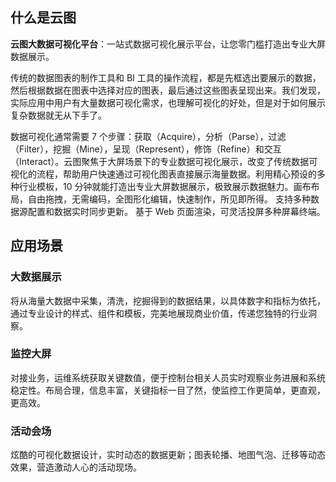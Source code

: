 ## 什么是云图

**云图大数据可视化平台**：一站式数据可视化展示平台，让您零门槛打造出专业大屏数据展示。

传统的数据图表的制作工具和 BI 工具的操作流程，都是先框选出要展示的数据，然后根据数据在图表中选择对应的图表，最后通过这些图表呈现出来。我们发现，实际应用中用户有大量数据可视化需求，也理解可视化的好处，但是对于如何展示复杂数据就无从下手了。

数据可视化通常需要 7 个步骤：获取（Acquire），分析（Parse），过滤（Filter），挖掘（Mine），呈现（Represent），修饰（Refine）和交互（Interact）。云图聚焦于大屏场景下的专业数据可视化展示，改变了传统数据可视化的流程，帮助用户快速通过可视化图表直接展示海量数据。利用精心预设的多种行业模板，10 分钟就能打造出专业大屏数据展示，极致展示数据魅力。画布布局，自由拖拽，无需编码，全图形化编辑，快速制作，所见即所得。 支持多种数据源配置和数据实时同步更新。 基于 Web 页面渲染，可灵活投屏多种屏幕终端。 

## 应用场景

### 大数据展示
将从海量大数据中采集，清洗，挖掘得到的数据结果，以具体数字和指标为依托，通过专业设计的样式、组件和模板，完美地展现商业价值，传递您独特的行业洞察。

### 监控大屏
对接业务，运维系统获取关键数值，便于控制台相关人员实时观察业务进展和系统稳定性。布局合理，信息丰富，关键指标一目了然，使监控工作更简单，更直观，更高效。

### 活动会场
炫酷的可视化数据设计，实时动态的数据更新；图表轮播、地图气泡、迁移等动态效果，营造激动人心的活动现场。
